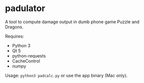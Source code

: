 # padulator
A tool to compute damage output in dumb phone game Puzzle and Dragons.

Requires:
  - Python 3
  - Qt 5
  - python-requests
  - CacheControl
  - numpy
  
Usage: ```python3 padcalc.py``` or use the app binary (Mac only).
